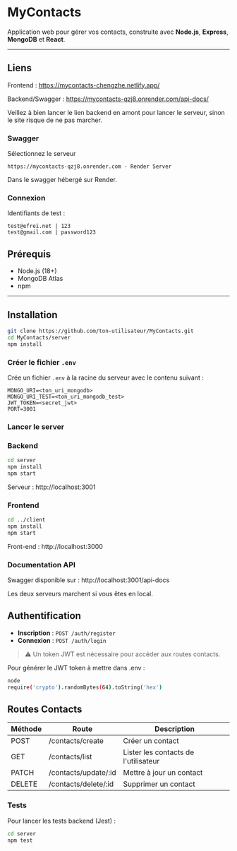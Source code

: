 # MyContacts

Application web pour gérer vos contacts, construite avec **Node.js**, **Express**, **MongoDB** et **React**.

---

## Liens

Frontend :
https://mycontacts-chengzhe.netlify.app/

Backend/Swagger :
https://mycontacts-qzj8.onrender.com/api-docs/

Veillez à bien lancer le lien backend en amont pour lancer le serveur, sinon le site risque de ne pas marcher.

### Swagger

Sélectionnez le serveur
```
https://mycontacts-qzj8.onrender.com - Render Server
```
Dans le swagger hébergé sur Render.

### Connexion

Identifiants de test :

```
test@efrei.net | 123
test@gmail.com | password123
```

## Prérequis

- Node.js (18+)
- MongoDB Atlas
- npm

---

## Installation

```bash
git clone https://github.com/ton-utilisateur/MyContacts.git
cd MyContacts/server
npm install
```

### Créer le fichier `.env`

Crée un fichier `.env` à la racine du serveur avec le contenu suivant :

```env
MONGO_URI=<ton_uri_mongodb>
MONGO_URI_TEST=<ton_uri_mongodb_test>
JWT_TOKEN=<secret_jwt>
PORT=3001
```

### Lancer le server

### Backend
```bash
cd server
npm install
npm start
```

Serveur : http://localhost:3001

### Frontend

```bash
cd ../client
npm install
npm start
```

Front-end : http://localhost:3000

### Documentation API

Swagger disponible sur : http://localhost:3001/api-docs

Les deux serveurs marchent si vous êtes en local.

## Authentification

- **Inscription** : `POST /auth/register`
- **Connexion** : `POST /auth/login`

> ⚠️ Un token JWT est nécessaire pour accéder aux routes contacts.  

Pour générer le JWT token à mettre dans .env :

```bash
node
require('crypto').randomBytes(64).toString('hex')
```
## Routes Contacts

| Méthode | Route | Description |
|---------|-------|-------------|
| POST    | /contacts/create      | Créer un contact |
| GET     | /contacts/list        | Lister les contacts de l'utilisateur |
| PATCH   | /contacts/update/:id  | Mettre à jour un contact |
| DELETE  | /contacts/delete/:id  | Supprimer un contact |

### Tests

Pour lancer les tests backend (Jest) :

```bash
cd server
npm test
```

